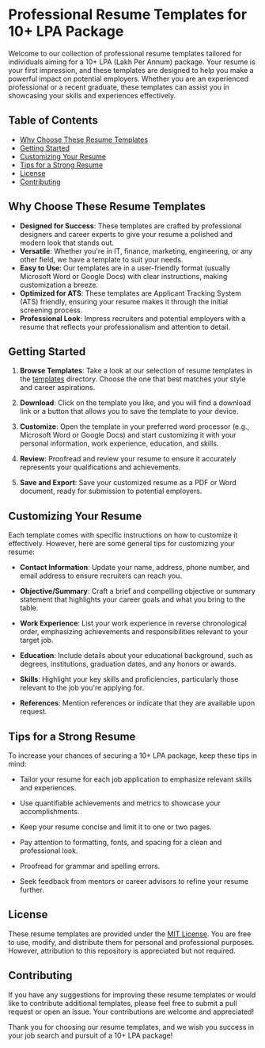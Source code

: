 # Professional Resume Templates for 10+ LPA Package

Welcome to our collection of professional resume templates tailored for individuals aiming for a 10+ LPA (Lakh Per Annum) package. Your resume is your first impression, and these templates are designed to help you make a powerful impact on potential employers. Whether you are an experienced professional or a recent graduate, these templates can assist you in showcasing your skills and experiences effectively.

## Table of Contents
- [Why Choose These Resume Templates](#why-choose-these-resume-templates)
- [Getting Started](#getting-started)
- [Customizing Your Resume](#customizing-your-resume)
- [Tips for a Strong Resume](#tips-for-a-strong-resume)
- [License](#license)
- [Contributing](#contributing)

## Why Choose These Resume Templates

- **Designed for Success**: These templates are crafted by professional designers and career experts to give your resume a polished and modern look that stands out.
- **Versatile**: Whether you're in IT, finance, marketing, engineering, or any other field, we have a template to suit your needs.
- **Easy to Use**: Our templates are in a user-friendly format (usually Microsoft Word or Google Docs) with clear instructions, making customization a breeze.
- **Optimized for ATS**: These templates are Applicant Tracking System (ATS) friendly, ensuring your resume makes it through the initial screening process.
- **Professional Look**: Impress recruiters and potential employers with a resume that reflects your professionalism and attention to detail.

## Getting Started

1. **Browse Templates**: Take a look at our selection of resume templates in the [templates](https://drive.google.com/file/d/12EM2pYuZH0k4xRV_Qwa8mt_qh1sYjH3v/view?usp=sharing) directory. Choose the one that best matches your style and career aspirations.

2. **Download**: Click on the template you like, and you will find a download link or a button that allows you to save the template to your device.

3. **Customize**: Open the template in your preferred word processor (e.g., Microsoft Word or Google Docs) and start customizing it with your personal information, work experience, education, and skills.

4. **Review**: Proofread and review your resume to ensure it accurately represents your qualifications and achievements.

5. **Save and Export**: Save your customized resume as a PDF or Word document, ready for submission to potential employers.

## Customizing Your Resume

Each template comes with specific instructions on how to customize it effectively. However, here are some general tips for customizing your resume:

- **Contact Information**: Update your name, address, phone number, and email address to ensure recruiters can reach you.

- **Objective/Summary**: Craft a brief and compelling objective or summary statement that highlights your career goals and what you bring to the table.

- **Work Experience**: List your work experience in reverse chronological order, emphasizing achievements and responsibilities relevant to your target job.

- **Education**: Include details about your educational background, such as degrees, institutions, graduation dates, and any honors or awards.

- **Skills**: Highlight your key skills and proficiencies, particularly those relevant to the job you're applying for.

- **References**: Mention references or indicate that they are available upon request.

## Tips for a Strong Resume

To increase your chances of securing a 10+ LPA package, keep these tips in mind:

- Tailor your resume for each job application to emphasize relevant skills and experiences.

- Use quantifiable achievements and metrics to showcase your accomplishments.

- Keep your resume concise and limit it to one or two pages.

- Pay attention to formatting, fonts, and spacing for a clean and professional look.

- Proofread for grammar and spelling errors.

- Seek feedback from mentors or career advisors to refine your resume further.

## License

These resume templates are provided under the [MIT License](LICENSE.md). You are free to use, modify, and distribute them for personal and professional purposes. However, attribution to this repository is appreciated but not required.

## Contributing

If you have any suggestions for improving these resume templates or would like to contribute additional templates, please feel free to submit a pull request or open an issue. Your contributions are welcome and appreciated!

Thank you for choosing our resume templates, and we wish you success in your job search and pursuit of a 10+ LPA package!
